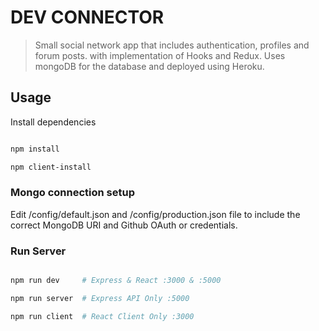 # DEV CONNECTOR



> Small social network app that includes authentication, profiles and forum posts. with implementation of Hooks and Redux. Uses mongoDB for the database and deployed using Heroku.



## Usage



Install dependencies



```bash

npm install

npm client-install

```



### Mongo connection setup



Edit /config/default.json and /config/production.json  file to include the correct MongoDB URI and Github OAuth or credentials.



### Run Server



```bash

npm run dev     # Express & React :3000 & :5000

npm run server  # Express API Only :5000

npm run client  # React Client Only :3000

```


